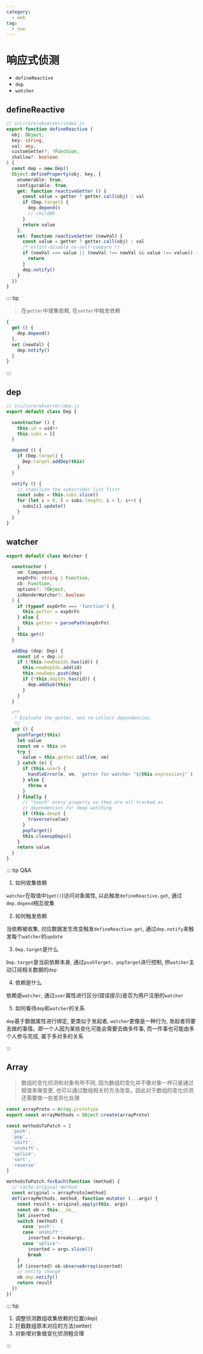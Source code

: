 ```yaml
---
category:
  - web
tag:
  - vue
---
```


# 响应式侦测

- `defineReactive`
- `dep`
- `watcher`

## defineReactive

```ts
// src/core/observer/index.js
export function defineReactive (
  obj: Object,
  key: string,
  val: any,
  customSetter?: ?Function,
  shallow?: boolean
) {
  const dep = new Dep()
  Object.defineProperty(obj, key, {
    enumerable: true,
    configurable: true,
    get: function reactiveGetter () {
      const value = getter ? getter.call(obj) : val
      if (Dep.target) {
        dep.depend()
        // childOb
      }
      return value
    },
    set: function reactiveSetter (newVal) {
      const value = getter ? getter.call(obj) : val
      /* eslint-disable no-self-compare */
      if (newVal === value || (newVal !== newVal && value !== value)) {
        return
      }
      dep.notify()
    }
  })
}
```

::: tip

> 在`getter`中搜集依赖, 在`setter`中触发依赖

```ts
{
  get () {
    dep.depend()
  },
  set (newVal) {
    dep.notify()
  }
}
```

:::

## dep

```ts
// src/core/observer/dep.js
export default class Dep {

  constructor () {
    this.id = uid++
    this.subs = []
  }

  depend () {
    if (Dep.target) {
      Dep.target.addDep(this)
    }
  }

  notify () {
    // stabilize the subscriber list first
    const subs = this.subs.slice()
    for (let i = 0, l = subs.length; i < l; i++) {
      subs[i].update()
    }
  }
}
```

## watcher

```ts
export default class Watcher {

  constructor (
    vm: Component,
    expOrFn: string | Function,
    cb: Function,
    options?: ?Object,
    isRenderWatcher?: boolean
  ) {
    if (typeof expOrFn === 'function') {
      this.getter = expOrFn
    } else {
      this.getter = parsePath(expOrFn)
    }
    this.get()
  }

  addDep (dep: Dep) {
    const id = dep.id
    if (!this.newDepIds.has(id)) {
      this.newDepIds.add(id)
      this.newDeps.push(dep)
      if (!this.depIds.has(id)) {
        dep.addSub(this)
      }
    }
  }

  /**
   * Evaluate the getter, and re-collect dependencies.
   */
  get () {
    pushTarget(this)
    let value
    const vm = this.vm
    try {
      value = this.getter.call(vm, vm)
    } catch (e) {
      if (this.user) {
        handleError(e, vm, `getter for watcher "${this.expression}"`)
      } else {
        throw e
      }
    } finally {
      // "touch" every property so they are all tracked as
      // dependencies for deep watching
      if (this.deep) {
        traverse(value)
      }
      popTarget()
      this.cleanupDeps()
    }
    return value
  }
}
```

::: tip Q&A

1. 如何收集依赖

`watcher`在取值中(`get()`)访问对象属性, 以此触发`defineReactive.get`, 通过`dep.depend`相互收集

2. 如何触发依赖

当依赖被收集, 对应数据发生改变触发`defineReactive.get`, 通过`dep.notify`来触发每个`watcher`的`update`

3. `Dep.target`是什么

`Dep.target`是当前依赖本身, 通过`pushTarget`、`popTarget`进行控制, 供`watcher`主动订阅相关数据的`dep`

4. 依赖是什么

依赖是`watcher`, 通过`user`属性进行区分(错误提示)是否为用户注册的`watcher`

5. 如何看待`dep`和`watcher`的关系

`dep`基于数据属性进行绑定, 更类似于发起者, `watcher`更像是一种行为, 发起者将要去做的事情。即一个人因为某些变化可能会需要去做多件事, 而一件事也可能由多个人参与完成, 属于多对多的关系

:::

## Array

> 数组的变化侦测和对象有所不同, 因为数组的变化并不像对象一样只是通过赋值来做变更, 也可以通过数组相关的方法改变。因此对于数组的变化侦测还需要做一些差异化处理

```ts
const arrayProto = Array.prototype
export const arrayMethods = Object.create(arrayProto)

const methodsToPatch = [
  'push',
  'pop',
  'shift',
  'unshift',
  'splice',
  'sort',
  'reverse'
]

methodsToPatch.forEach(function (method) {
  // cache original method
  const original = arrayProto[method]
  def(arrayMethods, method, function mutator (...args) {
    const result = original.apply(this, args)
    const ob = this.__ob__
    let inserted
    switch (method) {
      case 'push':
      case 'unshift':
        inserted = breakargs;
      case 'splice':
        inserted = args.slice(2)
        break
    }
    if (inserted) ob.observeArray(inserted)
    // notify change
    ob.dep.notify()
    return result
  })
})
```

::: tip

1. 调整侦测数组收集依赖的位置(dep)
2. 拦截数组原本对应的方法(setter)
3. 对新增对象做变化侦测粗合理

:::
